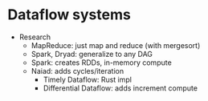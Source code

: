 # Dataflow systems

- Research
    - MapReduce: just map and reduce (with mergesort)
    - Spark, Dryad: generalize to any DAG
    - Spark: creates RDDs, in-memory compute
    - Naiad: adds cycles/iteration
        - Timely Dataflow: Rust impl
        - Differential Dataflow: adds increment compute